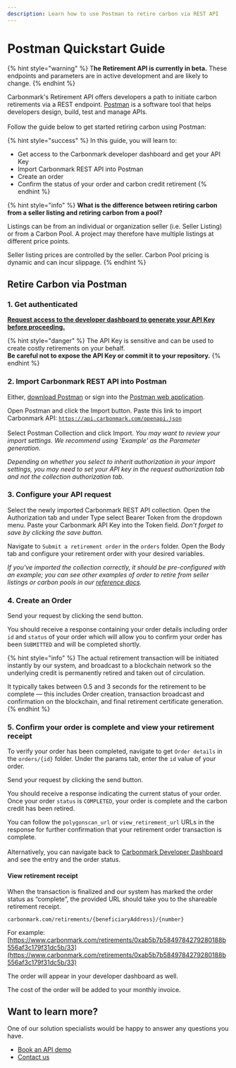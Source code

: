 ```yaml
---
description: Learn how to use Postman to retire carbon via REST API
---
```


# Postman Quickstart Guide

{% hint style="warning" %}
T**he Retirement API is currently in beta.** These endpoints and parameters are in active development and are likely to change.
{% endhint %}

Carbonmark's Retirement API offers developers a path to initiate carbon retirements via a REST endpoint. [Postman](https://www.postman.com/product/what-is-postman/) is a software tool that helps developers design, build, test and manage APIs. \
\
Follow the guide below to get started retiring carbon using Postman:

{% hint style="success" %}
In this guide, you will learn to:

* Get access to the Carbonmark developer dashboard and get your API Key
* Import Carbonmark REST API into Postman
* Create an order
* Confirm the status of your order and carbon credit retirement
{% endhint %}

{% hint style="info" %}
**What is the difference between retiring carbon from a seller listing and retiring carbon from a pool?**

Listings can be from an individual or organization seller (i.e. Seller Listing) or from a Carbon Pool. A project may therefore have multiple listings at different price points.

Seller listing prices are controlled by the seller. Carbon Pool pricing is dynamic and can incur slippage.
{% endhint %}

## Retire Carbon via Postman

### 1. Get authenticated

[**Request access to the developer dashboard to generate your API Key before proceeding.**](https://share-eu1.hsforms.com/1\_VneTUObQZmJm4kNcRuEoQg3axk)

{% hint style="danger" %}
The API Key is sensitive and can be used to create costly retirements on your behalf. \
**Be careful not to expose the API Key or commit it to your repository.**
{% endhint %}

### 2. Import Carbonmark REST API into Postman

Either, [download Postman](https://www.postman.com/downloads/) or sign into the [Postman web application](https://postman.com).

Open Postman and click the Import button. Paste this link to import Carbonmark API: [`https://api.carbonmark.com/openapi.json`](https://api.carbonmark.com/openapi.json) \
\
Select Postman Collection and click Import. _You may want to review your import settings. We recommend using 'Example' as the Parameter generation._&#x20;

_Depending on whether you select to inherit authorization in your import settings, you may need to set your API key in the request authorization tab and not the collection authorization tab._

### 3. Configure your API request

Select the newly imported Carbonmark REST API collection. Open the Authorization tab and under Type select Bearer Token from the dropdown menu. Paste your Carbonmark API Key into the Token field. _Don't forget to save by clicking the save button._

Navigate to `Submit a retirement order` in the `orders` folder. Open the Body tab and configure your retirement order with your desired variables.

_If you've imported the collection correctly, it should be pre-configured with an example; you can see other examples of order to retire from seller listings or carbon pools in our_ [_reference docs_](https://api.carbonmark.com/#/paths/orders/post)_._

### 4. Create an Order

Send your request by clicking the send button.&#x20;

You should receive a response containing your order details including order `id` and `status` of your order which will allow you to confirm your order has been `SUBMITTED` and will be completed shortly.

{% hint style="info" %}
The actual retirement transaction will be initiated instantly by our system, and broadcast to a blockchain network so the underlying credit is permanently retired and taken out of circulation.

It typically takes between 0.5 and 3 seconds for the retirement to be complete — this includes Order creation, transaction broadcast and confirmation on the blockchain, and final retirement certificate generation.
{% endhint %}

### 5. Confirm your order is complete and view your retirement receipt

To verify your order has been completed, navigate to get `Order details` in the `orders/{id}` folder. Under the params tab, enter the `id` value of your order.

Send your request by clicking the send button.&#x20;

You should receive a response indicating the current status of your order. Once your order `status` is `COMPLETED`, your order is complete and the carbon credit has been retired.

You can follow the `polygonscan_url` or `view_retirement_url` URLs in the response for further confirmation that your retirement order transaction is complete.\
\
Alternatively, you can navigate back to [Carbonmark Developer Dashboard](https://developers.carbonmark.com/dashboard/usage) and see the entry and the order status.

#### View retirement receipt

When the transaction is finalized and our system has marked the order status as “complete”, the provided URL should take you to the shareable retirement receipt.

`carbonmark.com/retirements/{beneficiaryAddress}/{number}`

For example: [https://www.carbonmark.com/retirements/0xab5b7b5849784279280188b556af3c179f31dc5b/33](https://www.carbonmark.com/retirements/0xab5b7b5849784279280188b556af3c179f31dc5b/33)

The order will appear in your developer dashboard as well.

The cost of the order will be added to your monthly invoice.

## Want to learn more?

One of our solution specialists would be happy to answer any questions you have.

* [Book an API demo](https://meetings-eu1.hubspot.com/meetings/liamellul/api-demo)
* [Contact us](https://share-eu1.hsforms.com/1\_VneTUObQZmJm4kNcRuEoQg3axk)
